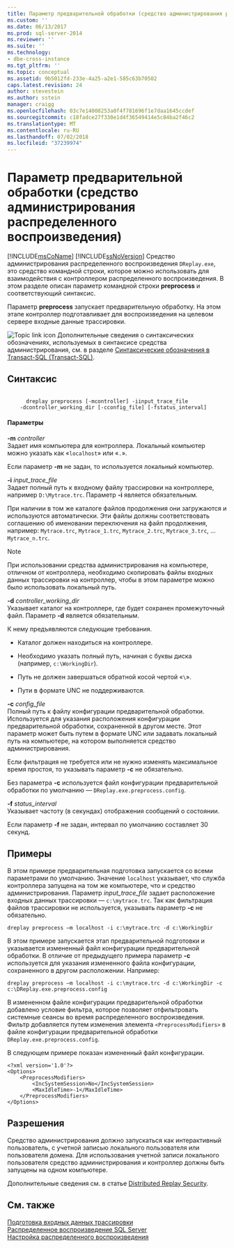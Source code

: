 ```yaml
---
title: Параметр предварительной обработки (средство администрирования распределенного воспроизведения) | Документы Майкрософт
ms.custom: ''
ms.date: 06/13/2017
ms.prod: sql-server-2014
ms.reviewer: ''
ms.suite: ''
ms.technology:
- dbe-cross-instance
ms.tgt_pltfrm: ''
ms.topic: conceptual
ms.assetid: 9b5012fd-233e-4a25-a2e1-585c63b70502
caps.latest.revision: 24
author: stevestein
ms.author: sstein
manager: craigg
ms.openlocfilehash: 03c7e14008253a0f4f781696f1e7daa1645ccdef
ms.sourcegitcommit: c18fadce27f330e1d4f36549414e5c84ba2f46c2
ms.translationtype: MT
ms.contentlocale: ru-RU
ms.lasthandoff: 07/02/2018
ms.locfileid: "37239974"
---
```

# <a name="preprocess-option-distributed-replay-administration-tool"></a>Параметр предварительной обработки (средство администрирования распределенного воспроизведения)
  [!INCLUDE[msCoName](../../includes/msconame-md.md)] [!INCLUDE[ssNoVersion](../../includes/ssnoversion-md.md)] Средство администрирования распределенного воспроизведения `DReplay.exe`, это средство командной строки, которое можно использовать для взаимодействия с контроллером распределенного воспроизведения. В этом разделе описан параметр командной строки **preprocess** и соответствующий синтаксис.  
  
 Параметр **preprocess** запускает предварительную обработку. На этом этапе контроллер подготавливает для воспроизведения на целевом сервере входные данные трассировки.  
  
 ![Topic link icon](../../database-engine/media/topic-link.gif "Значок ссылки на раздел") Дополнительные сведения о синтаксических обозначениях, используемых в синтаксисе средства администрирования, см. в разделе [Синтаксические обозначения в Transact-SQL (Transact-SQL)](/sql/t-sql/language-elements/transact-sql-syntax-conventions-transact-sql).  
  
## <a name="syntax"></a>Синтаксис  
  
```  
  
      dreplay preprocess [-mcontroller] -iinput_trace_file  
    -dcontroller_working_dir [-cconfig_file] [-fstatus_interval]  
```  
  
#### <a name="parameters"></a>Параметры  
 **-m** *controller*  
 Задает имя компьютера для контроллера. Локальный компьютер можно указать как «`localhost`» или «`.`».  
  
 Если параметр **-m** не задан, то используется локальный компьютер.  
  
 **-i** *input_trace_file*  
 Задает полный путь к входному файлу трассировки на контроллере, например `D:\Mytrace.trc`. Параметр **-i** является обязательным.  
  
 При наличии в том же каталоге файлов продолжения они загружаются и используются автоматически. Эти файлы должны соответствовать соглашению об именовании переключения на файл продолжения, например: `Mytrace.trc`, `Mytrace_1.trc`, `Mytrace_2.trc`, `Mytrace_3.trc`, … `Mytrace_n.trc`.  
  
> [!NOTE]  
>  При использовании средства администрирования на компьютере, отличном от контроллера, необходимо скопировать файлы входных данных трассировки на контроллер, чтобы в этом параметре можно было использовать локальный путь.  
  
 **-d** *controller_working_dir*  
 Указывает каталог на контроллере, где будет сохранен промежуточный файл. Параметр **-d** является обязательным.  
  
 К нему предъявляются следующие требования.  
  
-   Каталог должен находиться на контроллере.  
  
-   Необходимо указать полный путь, начиная с буквы диска (например, `c:\WorkingDir`).  
  
-   Путь не должен завершаться обратной косой чертой «`\`».  
  
-   Пути в формате UNC не поддерживаются.  
  
 **-c** *config_file*  
 Полный путь к файлу конфигурации предварительной обработки. Используется для указания расположения конфигурации предварительной обработки, сохраненной в другом месте. Этот параметр может быть путем в формате UNC или задавать локальный путь на компьютере, на котором выполняется средство администрирования.  
  
 Если фильтрация не требуется или не нужно изменять максимальное время простоя, то указывать параметр **-c** не обязательно.  
  
 Без параметра **-c** используется файл конфигурации предварительной обработки по умолчанию — `DReplay.exe.preprocess.config`.  
  
 **-f** *status_interval*  
 Указывает частоту (в секундах) отображения сообщений о состоянии.  
  
 Если параметр **-f** не задан, интервал по умолчанию составляет 30 секунд.  
  
## <a name="examples"></a>Примеры  
 В этом примере предварительная подготовка запускается со всеми параметрами по умолчанию. Значение `localhost` указывает, что служба контроллера запущена на том же компьютере, что и средство администрирования. Параметр *input_trace_file* задает расположение входных данных трассировки — `c:\mytrace.trc`. Так как фильтрация файлов трассировки не используется, указывать параметр **-c** не обязательно.  
  
```  
dreplay preprocess –m localhost -i c:\mytrace.trc -d c:\WorkingDir  
```  
  
 В этом примере запускается этап предварительной подготовки и указывается измененный файл конфигурации предварительной обработки. В отличие от предыдущего примера параметр **-c** используется для указания измененного файла конфигурации, сохраненного в другом расположении. Например:  
  
```  
dreplay preprocess –m localhost -i c:\mytrace.trc -d c:\WorkingDir -c c:\DReplay.exe.preprocess.config  
```  
  
 В измененном файле конфигурации предварительной обработки добавлено условие фильтра, которое позволяет отфильтровать системные сеансы во время распределенного воспроизведения. Фильтр добавляется путем изменения элемента `<PreprocessModifiers>` в файле конфигурации предварительной обработки `DReplay.exe.preprocess.config`.  
  
 В следующем примере показан измененный файл конфигурации.  
  
```  
<?xml version='1.0'?>  
<Options>  
    <PreprocessModifiers>  
        <IncSystemSession>No</IncSystemSession>  
        <MaxIdleTime>-1</MaxIdleTime>  
    </PreprocessModifiers>  
</Options>  
```  
  
## <a name="permissions"></a>Разрешения  
 Средство администрирования должно запускаться как интерактивный пользователь, с учетной записью локального пользователя или пользователя домена. Для использования учетной записи локального пользователя средство администрирования и контроллер должны быть запущены на одном компьютере.  
  
 Дополнительные сведения см. в статье [Distributed Replay Security](distributed-replay-security.md).  
  
## <a name="see-also"></a>См. также  
 [Подготовка входных данных трассировки](prepare-the-input-trace-data.md)   
 [Распределенное воспроизведение SQL Server](sql-server-distributed-replay.md)   
 [Настройка распределенного воспроизведения](configure-distributed-replay.md)  
  
  
